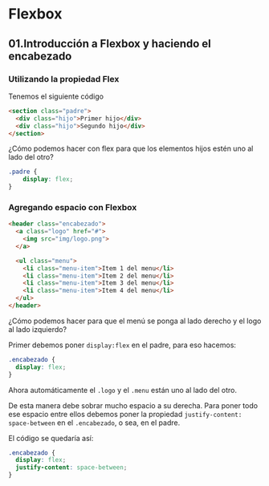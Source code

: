 # Flexbox

## 01.Introducción a Flexbox y haciendo el encabezado

### Utilizando la propiedad Flex

Tenemos el siguiente código
```html
<section class="padre">
  <div class="hijo">Primer hijo</div>
  <div class="hijo">Segundo hijo</div>
</section>
```
¿Cómo podemos hacer con flex para que los elementos hijos estén uno al lado del otro?
```css
.padre {
    display: flex;
}
```
### Agregando espacio con Flexbox

```html
<header class="encabezado">
  <a class="logo" href="#">
    <img src="img/logo.png">
  </a>

  <ul class="menu">
    <li class="menu-item">Item 1 del menu</li>
    <li class="menu-item">Item 2 del menu</li>
    <li class="menu-item">Item 3 del menu</li>
    <li class="menu-item">Item 4 del menu</li>
  </ul>
</header>
```
¿Cómo podemos hacer para que el menú se ponga al lado derecho y el logo al lado izquierdo?

Primer debemos poner `display:flex` en el padre, para eso hacemos:

```css
.encabezado {
  display: flex;
}
```
Ahora automáticamente el `.logo` y el `.menu` están uno al lado del otro.

De esta manera debe sobrar mucho espacio a su derecha. Para poner todo ese espacio entre ellos debemos poner la propiedad `justify-content: space-between` en el `.encabezado`, o sea, en el padre.

El código se quedaría así:
```css
.encabezado {
  display: flex;
  justify-content: space-between;
}
```